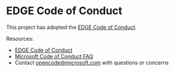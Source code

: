 # EDGE Code of Conduct

This project has adopted the [EDGE Code of Conduct](https://opensource.microsoft.com/codeofconduct/).

Resources:

- [EDGE Code of Conduct](https://opensource.microsoft.com/codeofconduct/)
- [Microsoft Code of Conduct FAQ](https://opensource.microsoft.com/codeofconduct/faq/)
- Contact [opencode@microsoft.com](mailto:opencode@microsoft.com) with questions or concerns
